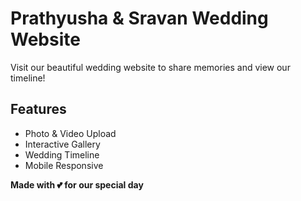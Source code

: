 # Prathyusha & Sravan Wedding Website

Visit our beautiful wedding website to share memories and view our timeline!

## Features
- Photo & Video Upload
- Interactive Gallery  
- Wedding Timeline
- Mobile Responsive

**Made with 💕 for our special day**
